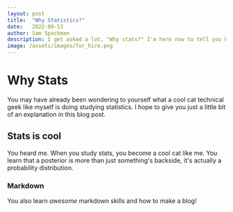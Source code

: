 ```yaml
---
layout: post
title:  "Why Statistics?"
date:   2022-09-13
author: Sam Spackman
description: I get asked a lot, "Why stats?" I'm here now to tell you how I got here
image: /assets/images/for_hire.png
---
```


# Why Stats

You may have already been wondering to yourself what a cool cat technical geek like myself is doing studying statistics. I hope to give you just a little bit of an explanation in this blog post.

## Stats is **cool**

You heard me. When you study stats, you become a cool cat like me. You learn that a posterior is more than just something's backside, it's actually a probability distribution.


### Markdown

You also learn *awesome* markdown skills and how to make a blog!
